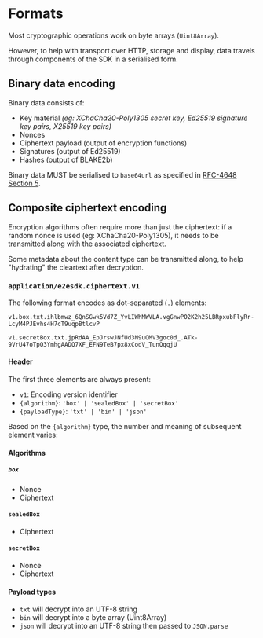 # Formats

Most cryptographic operations work on byte arrays (`Uint8Array`).

However, to help with transport over HTTP, storage and display, data travels
through components of the SDK in a serialised form.

## Binary data encoding

Binary data consists of:

- Key material _(eg: XChaCha20-Poly1305 secret key, Ed25519 signature key pairs, X25519 key pairs)_
- Nonces
- Ciphertext payload (output of encryption functions)
- Signatures (output of Ed25519)
- Hashes (output of BLAKE2b)

Binary data MUST be serialised to `base64url` as specified in
[RFC-4648 Section 5](https://datatracker.ietf.org/doc/html/rfc4648#section-5).

## Composite ciphertext encoding

Encryption algorithms often require more than just the ciphertext:
if a random nonce is used (eg: XChaCha20-Poly1305),
it needs to be transmitted along with the associated ciphertext.

Some metadata about the content type can be transmitted along, to help
"hydrating" the cleartext after decryption.

### `application/e2esdk.ciphertext.v1`

The following format encodes as dot-separated (`.`) elements:

```
v1.box.txt.ihlbmwz_6QnSGwk5Vd7Z_YvLIWhMWVLA.vgGnwPO2K2h25LBRpxubFlyRr-LcyM4PJEvhs4H7cT9uqpBtlcvP

v1.secretBox.txt.jpRdAA_EpJrswJNfUd3N9uOMV3goc0d_.ATk-9VrU47oTpO3YmhgAADQ7XF_EFN9TeB7px8xCodV_TunQqqjU
```

#### Header

The first three elements are always present:

- `v1`: Encoding version identifier
- `{algorithm}`: `'box' | 'sealedBox' | 'secretBox'`
- `{payloadType}`: `'txt' | 'bin' | 'json'`

Based on the `{algorithm}` type, the number and meaning of subsequent
element varies:

#### Algorithms

##### `box`

- Nonce
- Ciphertext

#### `sealedBox`

- Ciphertext

#### `secretBox`

- Nonce
- Ciphertext

#### Payload types

- `txt` will decrypt into an UTF-8 string
- `bin` will decrypt into a byte array (Uint8Array)
- `json` will decrypt into an UTF-8 string then passed to `JSON.parse`
